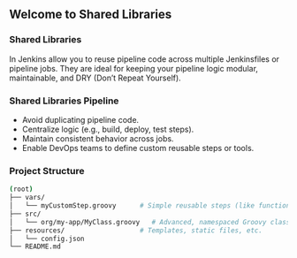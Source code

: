 ## Welcome to Shared Libraries

### Shared Libraries

In Jenkins allow you to reuse pipeline code across multiple Jenkinsfiles or pipeline jobs. They are ideal for keeping your pipeline logic modular, maintainable, and DRY (Don’t Repeat Yourself).

### Shared Libraries Pipeline

- Avoid duplicating pipeline code.
- Centralize logic (e.g., build, deploy, test steps).
- Maintain consistent behavior across jobs.
- Enable DevOps teams to define custom reusable steps or tools.

### Project Structure

```bash
(root)
├── vars/
│   └── myCustomStep.groovy      # Simple reusable steps (like functions)
├── src/
│   └── org/my-app/MyClass.groovy   # Advanced, namespaced Groovy classes
├── resources/                   # Templates, static files, etc.
│   └── config.json
└── README.md
```
